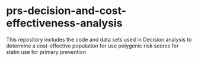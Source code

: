 # prs-decision-and-cost-effectiveness-analysis
This repository includes the code and data sets used in Decision analysis to determine a cost-effective population for use polygenic risk scores  for statin use for primary prevention

